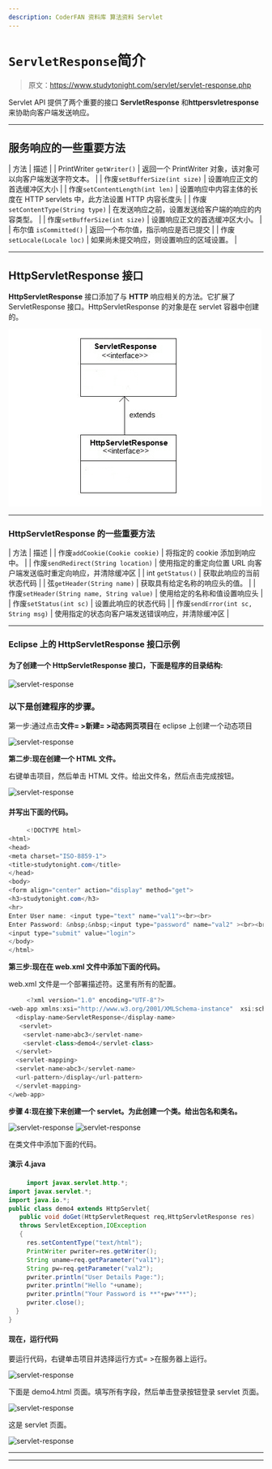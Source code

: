 ```yaml
---
description: CoderFAN 资料库 算法资料 Servlet
---
```


# `ServletResponse`简介

> 原文：<https://www.studytonight.com/servlet/servlet-response.php>

Servlet API 提供了两个重要的接口 **ServletResponse** 和**httpersvletresponse**来协助向客户端发送响应。

* * *

## 服务响应的一些重要方法

| 方法 | 描述 |
| PrintWriter `getWriter()` | 返回一个 PrintWriter 对象，该对象可以向客户端发送字符文本。 |
| 作废`setBufferSize(int size)` | 设置响应正文的首选缓冲区大小 |
| 作废`setContentLength(int len)` | 设置响应中内容主体的长度在 HTTP servlets 中，此方法设置 HTTP 内容长度头 |
| 作废`setContentType(String type)` | 在发送响应之前，设置发送给客户端的响应的内容类型。 |
| 作废`setBufferSize(int size)` | 设置响应正文的首选缓冲区大小。 |
| 布尔值 `isCommitted()` | 返回一个布尔值，指示响应是否已提交 |
| 作废`setLocale(Locale loc)` | 如果尚未提交响应，则设置响应的区域设置。 |

* * *

## HttpServletResponse 接口

**HttpServletResponse** 接口添加了与 **HTTP** 响应相关的方法。它扩展了 ServletResponse 接口。HttpServletResponse 的对象是在 servlet 容器中创建的。

![servlet response](img/9368b72e2e216030a2f9ead487a14895.png)

* * *

### HttpServletResponse 的一些重要方法

| 方法 | 描述 |
| 作废`addCookie(Cookie cookie)` | 将指定的 cookie 添加到响应中。 |
| 作废`sendRedirect(String location)` | 使用指定的重定向位置 URL 向客户端发送临时重定向响应，并清除缓冲区 |
| int `getStatus()` | 获取此响应的当前状态代码 |
| 弦`getHeader(String name)` | 获取具有给定名称的响应头的值。 |
| 作废`setHeader(String name, String value)` | 使用给定的名称和值设置响应头 |
| 作废`setStatus(int sc)` | 设置此响应的状态代码 |
| 作废`sendError(int sc, String msg)` | 使用指定的状态向客户端发送错误响应，并清除缓冲区 |

* * *

### Eclipse 上的 HttpServletResponse 接口示例

#### 为了创建一个 HttpServletResponse 接口，下面是程序的目录结构:

![servlet-response](img/b9f97ce7cb9ccef05ab1ff23536d8d84.png)

### 以下是创建程序的步骤。

第一步:通过点击**文件= >新建= >动态网页项目**在 eclipse 上创建一个动态项目

![servlet-response](img/60da65815f83b9c32b5b5ac510b5d607.png)

**第二步:现在创建一个 HTML 文件。**

右键单击项目，然后单击 HTML 文件。给出文件名，然后点击完成按钮。

![servlet-response](img/187c7a04ac794f84c55e92ef7da188be.png)

#### 并写出下面的代码。

```java
	 <!DOCTYPE html>
<html>
<head>
<meta charset="ISO-8859-1">
<title>studytonight.com</title>
</head>
<body>
<form align="center" action="display" method="get">
<h3>studytonight.com</h3>
<hr>
Enter User name: <input type="text" name="val1"><br><br>
Enter Password: &nbsp;&nbsp;<input type="password" name="val2" ><br><br>
<input type="submit" value="login">
</body>
</html> 

```

**第三步:现在在 web.xml 文件中添加下面的代码。**

web.xml 文件是一个部署描述符。这里有所有的配置。

```java
	 <?xml version="1.0" encoding="UTF-8"?>
<web-app xmlns:xsi="http://www.w3.org/2001/XMLSchema-instance"  xsi:schemaLocation="http://xmlns.jcp.org/xml/ns/javaee http://xmlns.jcp.org/xml/ns/javaee/web-app_4_0.xsd" id="WebApp_ID" version="4.0">
  <display-name>ServletResponse</display-name>
   <servlet>
  	<servlet-name>abc3</servlet-name>
  	<servlet-class>demo4</servlet-class>
  </servlet>
  <servlet-mapping>
  <servlet-name>abc3</servlet-name>
  <url-pattern>/display</url-pattern>
  </servlet-mapping>
</web-app> 

```

**步骤 4:现在接下来创建一个 servlet。为此创建一个类。给出包名和类名。**

![servlet-response](img/c4c7c7cf6008828bfe6bbfef1b3c83d2.png)
![servlet-response](img/aa482009c5760e83ead2e83f470d5b7d.png)

在类文件中添加下面的代码。

#### **演示 4.java**

```java
	 import javax.servlet.http.*;
import javax.servlet.*;
import java.io.*;
public class demo4 extends HttpServlet{
   public void doGet(HttpServletRequest req,HttpServletResponse res)
   throws ServletException,IOException
   {
     res.setContentType("text/html");
     PrintWriter pwriter=res.getWriter();
     String uname=req.getParameter("val1");
     String pw=req.getParameter("val2");
     pwriter.println("User Details Page:");
     pwriter.println("Hello "+uname);
     pwriter.println("Your Password is **"+pw+"**");
     pwriter.close();
  }
} 

```

#### **现在，运行代码**

要运行代码，右键单击项目并选择运行方式= >在服务器上运行。

![servlet-response](img/2b8a06a430faf9e21b43a8260376671b.png)

下面是 demo4.html 页面。填写所有字段，然后单击登录按钮登录 servlet 页面。

![servlet-response](img/38b70f9da726b410a2affb5c2f65febb.png)

这是 servlet 页面。

![servlet-response](img/8430a35edcd0c7c7dd5b9e099ce3a57a.png)

* * *

* * *